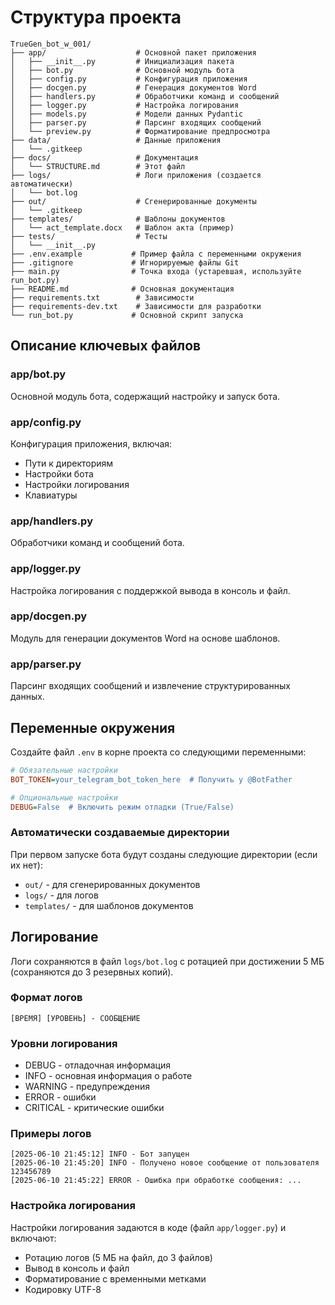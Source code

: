 # Структура проекта

```
TrueGen_bot_w_001/
├── app/                    # Основной пакет приложения
│   ├── __init__.py         # Инициализация пакета
│   ├── bot.py              # Основной модуль бота
│   ├── config.py           # Конфигурация приложения
│   ├── docgen.py           # Генерация документов Word
│   ├── handlers.py         # Обработчики команд и сообщений
│   ├── logger.py           # Настройка логирования
│   ├── models.py           # Модели данных Pydantic
│   ├── parser.py           # Парсинг входящих сообщений
│   └── preview.py          # Форматирование предпросмотра
├── data/                   # Данные приложения
│   └── .gitkeep           
├── docs/                   # Документация
│   └── STRUCTURE.md        # Этот файл
├── logs/                   # Логи приложения (создается автоматически)
│   └── bot.log            
├── out/                    # Сгенерированные документы
│   └── .gitkeep           
├── templates/              # Шаблоны документов
│   └── act_template.docx   # Шаблон акта (пример)
├── tests/                  # Тесты
│   └── __init__.py        
├── .env.example           # Пример файла с переменными окружения
├── .gitignore             # Игнорируемые файлы Git
├── main.py                # Точка входа (устаревшая, используйте run_bot.py)
├── README.md              # Основная документация
├── requirements.txt        # Зависимости
├── requirements-dev.txt    # Зависимости для разработки
└── run_bot.py             # Основной скрипт запуска
```

## Описание ключевых файлов

### app/bot.py
Основной модуль бота, содержащий настройку и запуск бота.

### app/config.py
Конфигурация приложения, включая:
- Пути к директориям
- Настройки бота
- Настройки логирования
- Клавиатуры

### app/handlers.py
Обработчики команд и сообщений бота.

### app/logger.py
Настройка логирования с поддержкой вывода в консоль и файл.

### app/docgen.py
Модуль для генерации документов Word на основе шаблонов.

### app/parser.py
Парсинг входящих сообщений и извлечение структурированных данных.

## Переменные окружения

Создайте файл `.env` в корне проекта со следующими переменными:

```ini
# Обязательные настройки
BOT_TOKEN=your_telegram_bot_token_here  # Получить у @BotFather

# Опциональные настройки
DEBUG=False  # Включить режим отладки (True/False)
```

### Автоматически создаваемые директории
При первом запуске бота будут созданы следующие директории (если их нет):
- `out/` - для сгенерированных документов
- `logs/` - для логов
- `templates/` - для шаблонов документов

## Логирование

Логи сохраняются в файл `logs/bot.log` с ротацией при достижении 5 МБ (сохраняются до 3 резервных копий).

### Формат логов
```
[ВРЕМЯ] [УРОВЕНЬ] - СООБЩЕНИЕ
```

### Уровни логирования
- DEBUG - отладочная информация
- INFO - основная информация о работе
- WARNING - предупреждения
- ERROR - ошибки
- CRITICAL - критические ошибки

### Примеры логов
```
[2025-06-10 21:45:12] INFO - Бот запущен
[2025-06-10 21:45:20] INFO - Получено новое сообщение от пользователя 123456789
[2025-06-10 21:45:22] ERROR - Ошибка при обработке сообщения: ...
```

### Настройка логирования
Настройки логирования задаются в коде (файл `app/logger.py`) и включают:
- Ротацию логов (5 МБ на файл, до 3 файлов)
- Вывод в консоль и файл
- Форматирование с временными метками
- Кодировку UTF-8
